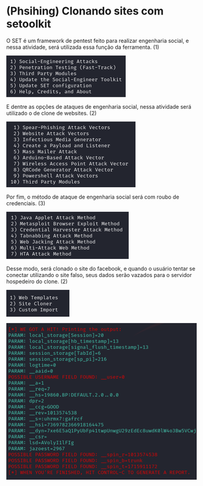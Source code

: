 # (Phsihing) Clonando sites com setoolkit

O SET é um framework de pentest feito para realizar engenharia social, e nessa atividade, será utilizada essa função da ferramenta. (1)

![Attack Type](./attack-type.png)

E dentre as opções de ataques de engenharia social, nessa atividade será utilizado o de clone de websites. (2)

![Attack Vector](./attack-vector.png)

Por fim, o método de ataque de engenharia social será com roubo de credenciais. (3)

![Attack Method](./attack-method.png)

Desse modo, será clonado o site do facebook, e quando o usuário tentar se conectar utilizando o site falso, seus dados serão vazados para o servidor hospedeiro do clone. (2)

![Attack](./attack.png)

![Result](./result.png)
